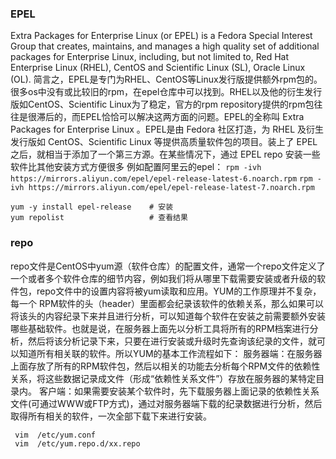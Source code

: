 ###  EPEL
Extra Packages for Enterprise Linux (or EPEL) is a Fedora Special Interest Group that creates, maintains, and manages a high quality set of additional packages for Enterprise Linux, including, but not limited to, Red Hat Enterprise Linux (RHEL), CentOS and Scientific Linux (SL), Oracle Linux (OL).
简言之，EPEL是专门为RHEL、CentOS等Linux发行版提供额外rpm包的。很多os中没有或比较旧的rpm，在epel仓库中可以找到。RHEL以及他的衍生发行版如CentOS、Scientific Linux为了稳定，官方的rpm repository提供的rpm包往往是很滞后的，而EPEL恰恰可以解决这两方面的问题。EPEL的全称叫 Extra Packages for Enterprise Linux 。EPEL是由 Fedora 社区打造，为 RHEL 及衍生发行版如 CentOS、Scientific Linux 等提供高质量软件包的项目。装上了 EPEL之后，就相当于添加了一个第三方源。在某些情况下，通过 EPEL repo 安装一些软件比其他安装方式方便很多
例如配置阿里云的epel：
`rpm -ivh https://mirrors.aliyun.com/epel/epel-release-latest-6.noarch.rpm`
`rpm -ivh https://mirrors.aliyun.com/epel/epel-release-latest-7.noarch.rpm`
```
yum -y install epel-release    # 安装
yum repolist                   # 查看结果
```

### repo
repo文件是CentOS中yum源（软件仓库）的配置文件，通常一个repo文件定义了一个或者多个软件仓库的细节内容，例如我们将从哪里下载需要安装或者升级的软件包，repo文件中的设置内容将被yum读取和应用。YUM的工作原理并不复杂，每一个 RPM软件的头（header）里面都会纪录该软件的依赖关系，那么如果可以将该头的内容纪录下来并且进行分析，可以知道每个软件在安装之前需要额外安装 哪些基础软件。也就是说，在服务器上面先以分析工具将所有的RPM档案进行分析，然后将该分析记录下来，只要在进行安装或升级时先查询该纪录的文件，就可 以知道所有相关联的软件。所以YUM的基本工作流程如下：
服务器端：在服务器上面存放了所有的RPM软件包，然后以相关的功能去分析每个RPM文件的依赖性关系，将这些数据记录成文件（形成“依赖性关系文件”）存放在服务器的某特定目录内。
客户端：如果需要安装某个软件时，先下载服务器上面记录的依赖性关系文件(可通过WWW或FTP方式)，通过对服务器端下载的纪录数据进行分析，然后取得所有相关的软件，一次全部下载下来进行安装。
```
 vim  /etc/yum.conf
 vim  /etc/yum.repo.d/xx.repo
```